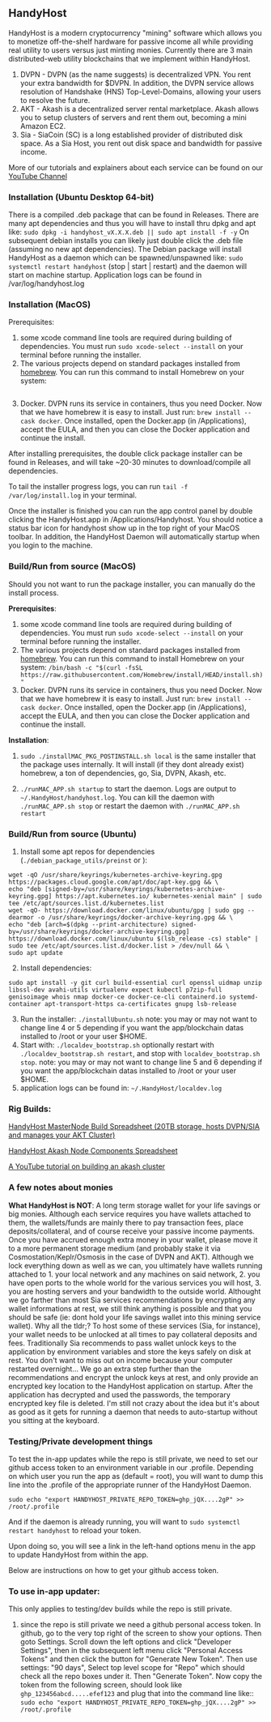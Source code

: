 ## HandyHost

HandyHost is a modern cryptocurrency "mining" software which allows you to monetize off-the-shelf hardware for passive income all while providing real utility to users versus just minting monies. Currently there are 3 main distributed-web utility blockchains that we implement within HandyHost. 
1. DVPN - DVPN (as the name suggests) is decentralized VPN. You rent your extra bandwidth for $DVPN. In addition, the DVPN service allows resolution of Handshake (HNS) Top-Level-Domains, allowing your users to resolve the future.
2. AKT - Akash is a decentralized server rental marketplace. Akash allows you to setup clusters of servers and rent them out, becoming a mini Amazon EC2.
3. Sia - SiaCoin (SC) is a long established provider of distributed disk space. As a Sia Host, you rent out disk space and bandwidth for passive income.

More of our tutorials and explainers about each service can be found on our [YouTube Channel](https://www.youtube.com/channel/UCo9mpJA4MHAf_iZYHDieADQ)

### Installation (Ubuntu Desktop 64-bit)
There is a compiled .deb package that can be found in Releases. There are many apt dependencies and thus you will have to install thru dpkg and apt like:
```sudo dpkg -i handyhost_vX.X.X.deb || sudo apt install -f -y```
On subsequent debian installs you can likely just double click the .deb file (assuming no new apt dependencies). 
The Debian package will install HandyHost as a daemon which can be spawned/unspawned like:
```sudo systemctl restart handyhost``` (stop | start | restart)
and the daemon will start on machine startup. 
Application logs can be found in /var/log/handyhost.log

### Installation (MacOS)
Prerequisites: 
1. some xcode command line tools are required during building of dependencies. You must run ```sudo xcode-select --install``` on your terminal before running the installer. 
2. The various projects depend on standard packages installed from [homebrew](https://brew.sh/). 
You can run this command to install Homebrew on your system:
```/bin/bash -c "$(curl -fsSL https://raw.githubusercontent.com/Homebrew/install/HEAD/install.sh)"
```
3. Docker. DVPN runs its service in containers, thus you need Docker. Now that we have homebrew it is easy to install. Just run: ```brew install --cask docker```. Once installed, open the Docker.app (in /Applications), accept the EULA, and then you can close the Docker application and continue the install.

After installing prerequisites, the double click package installer can be found in Releases, and will take ~20-30 minutes to download/compile all dependencies.


To tail the installer progress logs, you can run ```tail -f /var/log/install.log``` in your terminal.

Once the installer is finished you can run the app control panel by double clicking the HandyHost.app in /Applications/Handyhost. You should notice a status bar icon for handyhost show up in the top right of your MacOS toolbar. 
In addition, the HandyHost Daemon will automatically startup when you login to the machine.

### Build/Run from source (MacOS)
Should you not want to run the package installer, you can manually do the install process. 

**Prerequisites**: 
1. some xcode command line tools are required during building of dependencies. You must run ```sudo xcode-select --install``` on your terminal before running the installer. 
2. The various projects depend on standard packages installed from [homebrew](https://brew.sh/). 
You can run this command to install Homebrew on your system:
```/bin/bash -c "$(curl -fsSL https://raw.githubusercontent.com/Homebrew/install/HEAD/install.sh)"```
3. Docker. DVPN runs its service in containers, thus you need Docker. Now that we have homebrew it is easy to install. Just run: ```brew install --cask docker```. Once installed, open the Docker.app (in /Applications), accept the EULA, and then you can close the Docker application and continue the install.

**Installation**:
1. ```sudo ./installMAC_PKG_POSTINSTALL.sh local``` is the same installer that the package uses internally. It will install (if they dont already exist) homebrew, a ton of dependencies, go, Sia, DVPN, Akash, etc. 

2. ```./runMAC_APP.sh startup``` to start the daemon. Logs are output to ```~/.HandyHost/handyhost.log```. You can kill the daemon with ```./runMAC_APP.sh stop``` or restart the daemon with ```./runMAC_APP.sh restart```

### Build/Run from source (Ubuntu)
1. Install some apt repos for dependencies (```./debian_package_utils/preinst``` or ):
```
wget -qO /usr/share/keyrings/kubernetes-archive-keyring.gpg https://packages.cloud.google.com/apt/doc/apt-key.gpg && \
echo "deb [signed-by=/usr/share/keyrings/kubernetes-archive-keyring.gpg] https://apt.kubernetes.io/ kubernetes-xenial main" | sudo tee /etc/apt/sources.list.d/kubernetes.list
wget -qO- https://download.docker.com/linux/ubuntu/gpg | sudo gpg --dearmor -o /usr/share/keyrings/docker-archive-keyring.gpg && \
echo "deb [arch=$(dpkg --print-architecture) signed-by=/usr/share/keyrings/docker-archive-keyring.gpg] https://download.docker.com/linux/ubuntu $(lsb_release -cs) stable" | sudo tee /etc/apt/sources.list.d/docker.list > /dev/null && \
sudo apt update
```
2. Install dependencies:
```
sudo apt install -y git curl build-essential curl openssl uidmap unzip libssl-dev avahi-utils virtualenv expect kubectl p7zip-full genisoimage whois nmap docker-ce docker-ce-cli containerd.io systemd-container apt-transport-https ca-certificates gnupg lsb-release
```
3. Run the installer:
```./installUbuntu.sh``` note: you may or may not want to change line 4 or 5 depending if you want the app/blockchain datas installed to /root or your user $HOME.
4. Start with:
```./localdev_bootstrap.sh``` optionally restart with ```./localdev_bootstrap.sh restart```, and stop with ```localdev_bootstrap.sh stop```. note: you may or may not want to change line 5 and 6 depending if you want the app/blockchain datas installed to /root or your user $HOME.
5. application logs can be found in: ```~/.HandyHost/localdev.log```

### Rig Builds:

[HandyHost MasterNode Build Spreadsheet (20TB storage, hosts DVPN/SIA and manages your AKT Cluster)](https://docs.google.com/spreadsheets/d/1IzIiKbsBy_IblG-K99nxzjlg70b4_Yaxh5TJCbWzvjA/edit?usp=sharing)

[HandyHost Akash Node Components Spreadsheet](https://docs.google.com/spreadsheets/d/1-WJb0tL7v__S62BDUu457A4yz9Y6U-nie95a_zF58kU/edit?usp=sharing)

[A YouTube tutorial on building an akash cluster](https://youtu.be/Jqg3z3PMOwI)

### A few notes about monies

**What HandyHost is NOT**: A long term storage wallet for your life savings or big monies. Although each service requires you have wallets attached to them, the wallets/funds are mainly there to pay transaction fees, place deposits/collateral, and of course receive your passive income payments. Once you have accrued enough extra money in your wallet, please move it to a more permanent storage medium (and probably stake it via Cosmostation/Keplr/Osmosis in the case of DVPN and AKT). 
Although we lock everything down as well as we can, you ultimately have wallets running attached to 1. your local network and any machines on said network, 2. you have open ports to the whole world for the various services you will host, 3. you are hosting servers and your bandwidth to the outside world. 
Althought we go farther than most Sia services recommendations by encrypting any wallet informations at rest, we still think anything is possible and that you should be safe (ie: dont hold your life savings wallet into this mining service wallet). 
Why all the tldr;? To host some of these services (Sia, for instance), your wallet needs to be unlocked at all times to pay collateral deposits and fees. Traditionally Sia recommends to pass wallet unlock keys to the application by environment variables and store the keys safely on disk at rest. You don't want to miss out on income because your computer restarted overnight... 
We go an extra step further than the recommendations and encrypt the unlock keys at rest, and only provide an encrypted key location to the HandyHost application on startup. After the application has decrypted and used the passwords, the temporary encrypted key file is deleted.
I'm still not crazy about the idea but it's about as good as it gets for running a daemon that needs to auto-startup without you sitting at the keyboard.


### Testing/Private development things
To test the in-app updates while the repo is still private, we need to set our github access token to an environment variable in our .profile. Depending on which user you run the app as (default = root), you will want to dump this line into the .profile of the appropriate runner of the HandyHost Daemon.

```sudo echo "export HANDYHOST_PRIVATE_REPO_TOKEN=ghp_jQX....2gP" >> /root/.profile```

And if the daemon is already running, you will want to ```sudo systemctl restart handyhost``` to reload your token.

Upon doing so, you will see a link in the left-hand options menu in the app to update HandyHost from within the app.

Below are instructions on how to get your github access token.

### To use in-app updater:
This only applies to testing/dev builds while the repo is still private.
1. since the repo is still private we need a github personal access token. In github, go to the very top right of the screen to show your options. Then goto Settings. Scroll down the left options and click "Developer Settings", then in the subsequent left menu click "Personal Access Tokens" and then click the button for "Generate New Token". Then use settings: "90 days", Select top level scope for "Repo" which should check all the repo boxes under it. Then "Generate Token". Now copy the token from the following screen, should look like ```ghp_123456abcd.....efef123``` and plug that into the command line like::
```sudo echo "export HANDYHOST_PRIVATE_REPO_TOKEN=ghp_jQX....2gP" >> /root/.profile```
